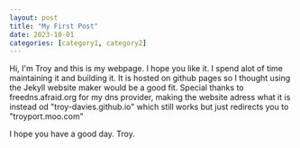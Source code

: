 ```yaml
---
layout: post
title: "My First Post"
date: 2023-10-01
categories: [category1, category2]
---
```

Hi, I'm Troy and this is my webpage. I hope you like it. I spend alot of time maintaining it and building it. It is hosted on github pages so I thought using the Jekyll website maker would be a good fit. Special thanks to freedns.afraid.org for my dns provider, making the website adress what it is instead od "troy-davies.github.io" which still works but just redirects you to "troyport.moo.com"

I hope you have a good day.
Troy.
